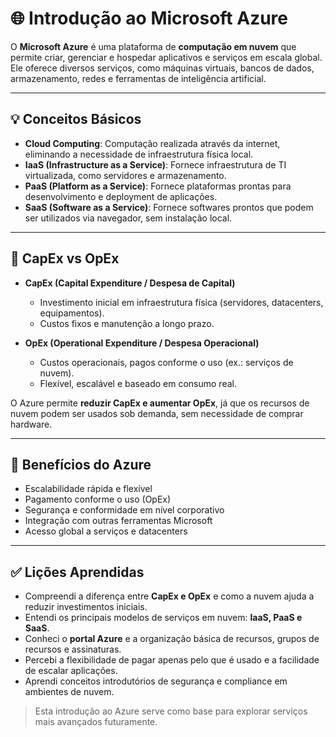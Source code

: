 # 🌐 Introdução ao Microsoft Azure

O **Microsoft Azure** é uma plataforma de **computação em nuvem** que permite criar, gerenciar e hospedar aplicativos e serviços em escala global.  
Ele oferece diversos serviços, como máquinas virtuais, bancos de dados, armazenamento, redes e ferramentas de inteligência artificial.

---

## 💡 Conceitos Básicos

- **Cloud Computing**: Computação realizada através da internet, eliminando a necessidade de infraestrutura física local.  
- **IaaS (Infrastructure as a Service)**: Fornece infraestrutura de TI virtualizada, como servidores e armazenamento.  
- **PaaS (Platform as a Service)**: Fornece plataformas prontas para desenvolvimento e deployment de aplicações.  
- **SaaS (Software as a Service)**: Fornece softwares prontos que podem ser utilizados via navegador, sem instalação local.

---

## 🏦 CapEx vs OpEx

- **CapEx (Capital Expenditure / Despesa de Capital)**  
  - Investimento inicial em infraestrutura física (servidores, datacenters, equipamentos).  
  - Custos fixos e manutenção a longo prazo.  

- **OpEx (Operational Expenditure / Despesa Operacional)**  
  - Custos operacionais, pagos conforme o uso (ex.: serviços de nuvem).  
  - Flexível, escalável e baseado em consumo real.

O Azure permite **reduzir CapEx e aumentar OpEx**, já que os recursos de nuvem podem ser usados sob demanda, sem necessidade de comprar hardware.

---

## 🔑 Benefícios do Azure

- Escalabilidade rápida e flexível  
- Pagamento conforme o uso (OpEx)  
- Segurança e conformidade em nível corporativo  
- Integração com outras ferramentas Microsoft  
- Acesso global a serviços e datacenters  

---

## ✅ Lições Aprendidas

- Compreendi a diferença entre **CapEx e OpEx** e como a nuvem ajuda a reduzir investimentos iniciais.  
- Entendi os principais modelos de serviços em nuvem: **IaaS, PaaS e SaaS**.  
- Conheci o **portal Azure** e a organização básica de recursos, grupos de recursos e assinaturas.  
- Percebi a flexibilidade de pagar apenas pelo que é usado e a facilidade de escalar aplicações.  
- Aprendi conceitos introdutórios de segurança e compliance em ambientes de nuvem.

> Esta introdução ao Azure serve como base para explorar serviços mais avançados futuramente.

